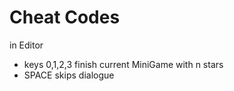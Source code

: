 # Cheat Codes

in Editor

- keys 0,1,2,3 finish current MiniGame with n stars
- SPACE skips dialogue
